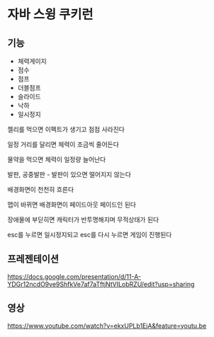 
# 자바 스윙 쿠키런




## 기능

- 체력게이지
- 점수
- 점프
- 더블점프
- 슬라이드
- 낙하
- 일시정지

젤리를 먹으면 이펙트가 생기고 점점 사라진다

일정 거리를 달리면 체력이 조금씩 줄어든다

물약을 먹으면 체력이 일정량 늘어난다

발판, 공중발판 - 발판이 있으면 떨어지지 않는다

배경화면이 천천히 흐른다

맵이 바뀌면 배경화면이 페이드아웃 페이드인 된다

장애물에 부딛히면 캐릭터가 반투명해지며 무적상태가 된다

esc를 누르면 일시정지되고 esc를 다시 누르면 게임이 진행된다




## 프레젠테이션
https://docs.google.com/presentation/d/11-A-YDGr12ncdO9ve9ShfkVe7af7aTftjNtVILobRZU/edit?usp=sharing




## 영상
https://www.youtube.com/watch?v=ekxUPLb1EjA&feature=youtu.be















